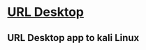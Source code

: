 # [URL Desktop](https://github.com/gurraoptimus/urldesktop/blob/main/URLdesktop.desktop)
## URL Desktop app to kali Linux
